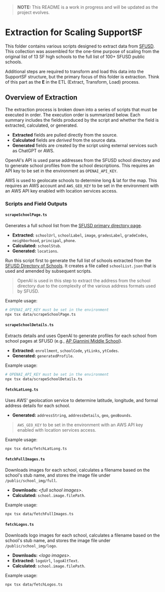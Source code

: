 > **NOTE:** This README is a work in progress and will be updated as the project evolves.

# Extraction for Scaling SupportSF  

This folder contains various scripts designed to extract data from [SFUSD](https://www.sfusd.edu/). This collection was assembled for the one-time purpose of scaling from the original list of 13 SF high schools to the full list of 100+ SFUSD public schools.  

Additional steps are required to transform and load this data into the SupportSF structure, but the primary focus of this folder is extraction. Think of this part as the **E** in the ETL (Extract, Transform, Load) process.  

## Overview of Extraction  

The extraction process is broken down into a series of scripts that must be executed in order. The execution order is summarized below. Each summary includes the fields produced by the script and whether the field is extracted, calculated, or generated.  

- **Extracted** fields are pulled directly from the source.  
- **Calculated** fields are *derived* from the source data.  
- **Generated** fields are created by the script using external services such as ChatGPT or AWS.  

OpenAI's API is used parse addresses from the SFUSD school directory and to generate school profiles from the school descriptions. This requires an API key to be set in the environment as `OPENAI_API_KEY`.

AWS is used to geolocate schools to determine long & lat for the map. This requires an AWS account and `AWS_GEO_KEY` to be set in the environment with an AWS API key enabled with location services access.

### **Scripts and Field Outputs**  

#### **`scrapeSchoolPage.ts`**  
Generates a full school list from the [SFUSD primary directory page](https://www.sfusd.edu/schools/directory).  

- **Extracted:** `schoolUrl`, `schoolLabel`, `image`, `gradesLabel`, `gradeCodes`, `neighborhood`, `principal`, `phone`.  
- **Calculated:** `schoolStub`.  
- **Generated:** `locations`.  

 Run this script first to generate the full list of schools extracted from the [SFUSD Directory of Schools](https://www.sfusd.edu/schools/directory). It creates a file called `schoolList.json` that is used and amended by subsequent scripts.

 > OpenAI is used in this step to extract the address from the school directory due to the complexity of the various address formats used by SFUSD.

 Example usage:
 ```bash
 # OPENAI_API_KEY must be set in the environment
 npx tsx data/scrapeSchoolPage.ts
 ```

#### **`scrapeSchoolDetails.ts`**  
Extracts details and uses OpenAI to generate profiles for each school from school pages at SFUSD (e.g., [AP Giannini Middle School](https://www.sfusd.edu/school/ap-giannini-middle-school)).  

- **Extracted:** `enrollment`, `schoolCode`, `ytLinks`, `ytCodes`.  
- **Generated:** `generatedProfile`.  

 Example usage:
 ```bash
 # OPENAI_API_KEY must be set in the environment
 npx tsx data/scrapeSchoolDetails.ts
 ```

#### **`fetchLatLong.ts`**  
Uses AWS' geolocation service to determine latitude, longitude, and formal address details for each school.  

- **Generated:** `addressString`, `addressDetails`, `geo`, `geoBounds`.

> `AWS_GEO_KEY` to be set in the environment with an AWS API key enabled with location services access.

Example usage:
 ```bash
 npx tsx data/fetchLatLong.ts
 ```


#### **`fetchFullImages.ts`**  
Downloads images for each school, calculates a filename based on the school's stub name, and stores the image file under `/public/school_img/full`.  

- **Downloads:** *&lt;full school images&gt;*.  
- **Calculated:** `school.image.filePath`.  

Example usage:
 ```bash
 npx tsx data/fetchFullImages.ts
 ```


#### **`fetchLogos.ts`**  
Downloads logo images for each school, calculates a filename based on the school's stub name, and stores the image file under `/public/school_img/logo`.  

- **Downloads:** *&lt;logo images&gt;*.  
- **Extracted:** `logoUrl`, `logoAltText`.  
- **Calculated:** `school.image.filePath`.  

Example usage:
 ```bash
 npx tsx data/fetchLogos.ts
 ```
